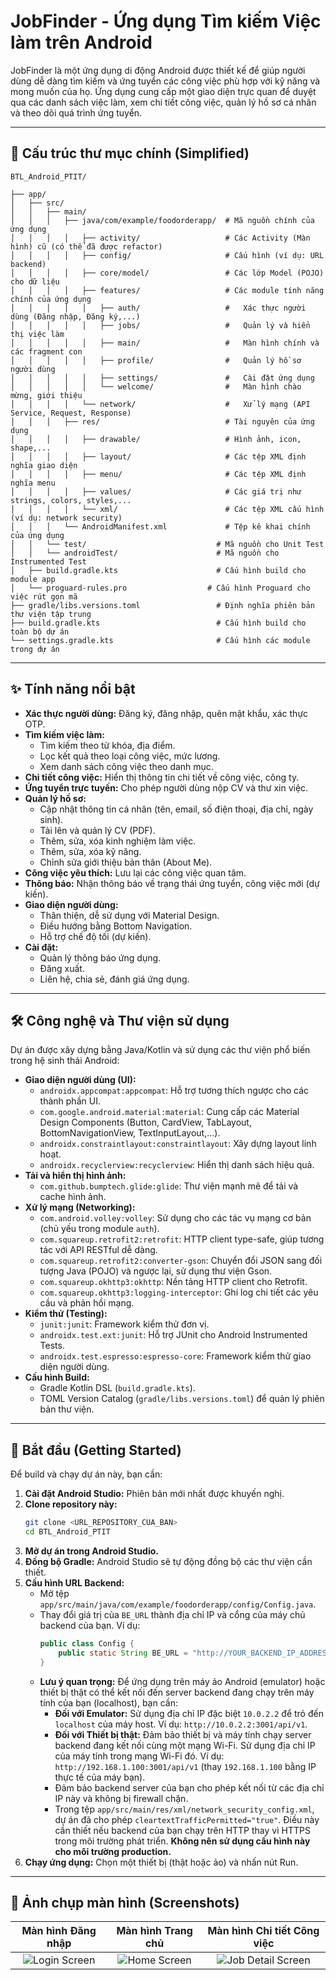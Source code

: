 #  JobFinder - Ứng dụng Tìm kiếm Việc làm trên Android

JobFinder là một ứng dụng di động Android được thiết kế để giúp người dùng dễ dàng tìm kiếm và ứng tuyển các công việc phù hợp với kỹ năng và mong muốn của họ. Ứng dụng cung cấp một giao diện trực quan để duyệt qua các danh sách việc làm, xem chi tiết công việc, quản lý hồ sơ cá nhân và theo dõi quá trình ứng tuyển.

---

## 📁 Cấu trúc thư mục chính (Simplified)
```
BTL_Android_PTIT/

├── app/
│   ├── src/
│   │   ├── main/
│   │   │   ├── java/com/example/foodorderapp/  # Mã nguồn chính của ứng dụng
│   │   │   │   ├── activity/                   # Các Activity (Màn hình) cũ (có thể đã được refactor)
│   │   │   │   ├── config/                     # Cấu hình (ví dụ: URL backend)
│   │   │   │   ├── core/model/                 # Các lớp Model (POJO) cho dữ liệu
│   │   │   │   ├── features/                   # Các module tính năng chính của ứng dụng
│   │   │   │   │   ├── auth/                   #   Xác thực người dùng (Đăng nhập, Đăng ký,...)
│   │   │   │   │   ├── jobs/                   #   Quản lý và hiển thị việc làm
│   │   │   │   │   ├── main/                   #   Màn hình chính và các fragment con
│   │   │   │   │   ├── profile/                #   Quản lý hồ sơ người dùng
│   │   │   │   │   ├── settings/               #   Cài đặt ứng dụng
│   │   │   │   │   └── welcome/                #   Màn hình chào mừng, giới thiệu
│   │   │   │   └── network/                    #   Xử lý mạng (API Service, Request, Response)
│   │   │   ├── res/                            # Tài nguyên của ứng dụng
│   │   │   │   ├── drawable/                   # Hình ảnh, icon, shape,...
│   │   │   │   ├── layout/                     # Các tệp XML định nghĩa giao diện
│   │   │   │   ├── menu/                       # Các tệp XML định nghĩa menu
│   │   │   │   ├── values/                     # Các giá trị như strings, colors, styles,...
│   │   │   │   └── xml/                        # Các tệp XML cấu hình (ví dụ: network security)
│   │   │   └── AndroidManifest.xml             # Tệp kê khai chính của ứng dụng
│   │   └── test/                             # Mã nguồn cho Unit Test
│   │   └── androidTest/                      # Mã nguồn cho Instrumented Test
│   ├── build.gradle.kts                      # Cấu hình build cho module app
│   └── proguard-rules.pro                  # Cấu hình Proguard cho việc rút gọn mã
├── gradle/libs.versions.toml                 # Định nghĩa phiên bản thư viện tập trung
├── build.gradle.kts                          # Cấu hình build cho toàn bộ dự án
└── settings.gradle.kts                       # Cấu hình các module trong dự án
```
---

## ✨ Tính năng nổi bật

* **Xác thực người dùng:** Đăng ký, đăng nhập, quên mật khẩu, xác thực OTP.
* **Tìm kiếm việc làm:**
    * Tìm kiếm theo từ khóa, địa điểm.
    * Lọc kết quả theo loại công việc, mức lương.
    * Xem danh sách công việc theo danh mục.
* **Chi tiết công việc:** Hiển thị thông tin chi tiết về công việc, công ty.
* **Ứng tuyển trực tuyến:** Cho phép người dùng nộp CV và thư xin việc.
* **Quản lý hồ sơ:**
    * Cập nhật thông tin cá nhân (tên, email, số điện thoại, địa chỉ, ngày sinh).
    * Tải lên và quản lý CV (PDF).
    * Thêm, sửa, xóa kinh nghiệm làm việc.
    * Thêm, sửa, xóa kỹ năng.
    * Chỉnh sửa giới thiệu bản thân (About Me).
* **Công việc yêu thích:** Lưu lại các công việc quan tâm.
* **Thông báo:** Nhận thông báo về trạng thái ứng tuyển, công việc mới (dự kiến).
* **Giao diện người dùng:**
    * Thân thiện, dễ sử dụng với Material Design.
    * Điều hướng bằng Bottom Navigation.
    * Hỗ trợ chế độ tối (dự kiến).
* **Cài đặt:**
    * Quản lý thông báo ứng dụng.
    * Đăng xuất.
    * Liên hệ, chia sẻ, đánh giá ứng dụng.

---

## 🛠️ Công nghệ và Thư viện sử dụng

Dự án được xây dựng bằng Java/Kotlin và sử dụng các thư viện phổ biến trong hệ sinh thái Android:

* **Giao diện người dùng (UI):**
    * `androidx.appcompat:appcompat`: Hỗ trợ tương thích ngược cho các thành phần UI.
    * `com.google.android.material:material`: Cung cấp các Material Design Components (Button, CardView, TabLayout, BottomNavigationView, TextInputLayout,...).
    * `androidx.constraintlayout:constraintlayout`: Xây dựng layout linh hoạt.
    * `androidx.recyclerview:recyclerview`: Hiển thị danh sách hiệu quả.
* **Tải và hiển thị hình ảnh:**
    * `com.github.bumptech.glide:glide`: Thư viện mạnh mẽ để tải và cache hình ảnh.
* **Xử lý mạng (Networking):**
    * `com.android.volley:volley`: Sử dụng cho các tác vụ mạng cơ bản (chủ yếu trong module `auth`).
    * `com.squareup.retrofit2:retrofit`: HTTP client type-safe, giúp tương tác với API RESTful dễ dàng.
    * `com.squareup.retrofit2:converter-gson`: Chuyển đổi JSON sang đối tượng Java (POJO) và ngược lại, sử dụng thư viện Gson.
    * `com.squareup.okhttp3:okhttp`: Nền tảng HTTP client cho Retrofit.
    * `com.squareup.okhttp3:logging-interceptor`: Ghi log chi tiết các yêu cầu và phản hồi mạng.
* **Kiểm thử (Testing):**
    * `junit:junit`: Framework kiểm thử đơn vị.
    * `androidx.test.ext:junit`: Hỗ trợ JUnit cho Android Instrumented Tests.
    * `androidx.test.espresso:espresso-core`: Framework kiểm thử giao diện người dùng.
* **Cấu hình Build:**
    * Gradle Kotlin DSL (`build.gradle.kts`).
    * TOML Version Catalog (`gradle/libs.versions.toml`) để quản lý phiên bản thư viện.

---

## 🚀 Bắt đầu (Getting Started)

Để build và chạy dự án này, bạn cần:

1.  **Cài đặt Android Studio:** Phiên bản mới nhất được khuyến nghị.
2.  **Clone repository này:**
    ```bash
    git clone <URL_REPOSITORY_CUA_BAN>
    cd BTL_Android_PTIT
    ```
3.  **Mở dự án trong Android Studio.**
4.  **Đồng bộ Gradle:** Android Studio sẽ tự động đồng bộ các thư viện cần thiết.
5.  **Cấu hình URL Backend:**
    * Mở tệp `app/src/main/java/com/example/foodorderapp/config/Config.java`.
    * Thay đổi giá trị của `BE_URL` thành địa chỉ IP và cổng của máy chủ backend của bạn. Ví dụ:
        ```java
        public class Config {
            public static String BE_URL = "http://YOUR_BACKEND_IP_ADDRESS:PORT/api/v1";
        }
        ```
    * **Lưu ý quan trọng:** Để ứng dụng trên máy ảo Android (emulator) hoặc thiết bị thật có thể kết nối đến server backend đang chạy trên máy tính của bạn (localhost), bạn cần:
        * **Đối với Emulator:** Sử dụng địa chỉ IP đặc biệt `10.0.2.2` để trỏ đến `localhost` của máy host. Ví dụ: `http://10.0.2.2:3001/api/v1`.
        * **Đối với Thiết bị thật:** Đảm bảo thiết bị và máy tính chạy server backend đang kết nối cùng một mạng Wi-Fi. Sử dụng địa chỉ IP của máy tính trong mạng Wi-Fi đó. Ví dụ: `http://192.168.1.100:3001/api/v1` (thay `192.168.1.100` bằng IP thực tế của máy bạn).
        * Đảm bảo backend server của bạn cho phép kết nối từ các địa chỉ IP này và không bị firewall chặn.
        * Trong tệp `app/src/main/res/xml/network_security_config.xml`, dự án đã cho phép `cleartextTrafficPermitted="true"`. Điều này cần thiết nếu backend của bạn chạy trên HTTP thay vì HTTPS trong môi trường phát triển. **Không nên sử dụng cấu hình này cho môi trường production.**
6.  **Chạy ứng dụng:** Chọn một thiết bị (thật hoặc ảo) và nhấn nút Run.

---

## 📸 Ảnh chụp màn hình (Screenshots)


| Màn hình Đăng nhập                                 | Màn hình Trang chủ                                  | Màn hình Chi tiết Công việc                           |
| :--------------------------------------------------: | :----------------------------------------------------: | :------------------------------------------------------: |
| ![Login Screen](https://drive.google.com/file/d/1mmOXbg1nJh9C53hJ6PN1GjVDDM4YGEz9/view?usp=sharing) | ![Home Screen](https://drive.google.com/file/d/1mmOXbg1nJh9C53hJ6PN1GjVDDM4YGEz9/view) | ![Job Detail Screen](https://drive.google.com/drive/u/0/folders/1mlmAOFK-rUd3gfVLJdAfykACBmJJNpjA) |
